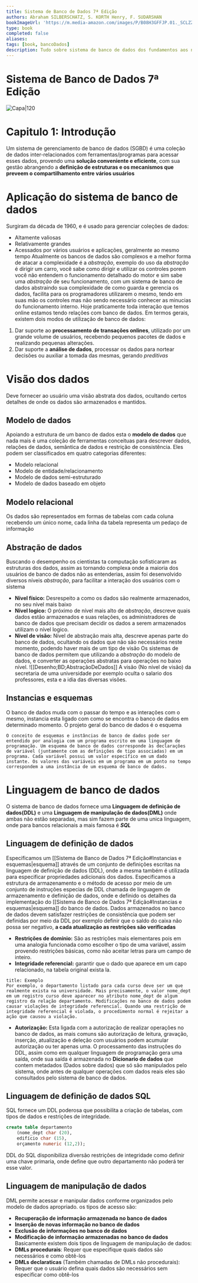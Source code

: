 ```yaml
---
title: Sistema de Banco de Dados 7ª Edição
authors: Abraham SILBERSCHATZ, S. KORTH Henry, F. SUDARSHAN
bookImageUrl: 'https://m.media-amazon.com/images/P/B08H3GFFJP.01._SCLZZZZZZZ_SX500_.jpg'
type: book
completed: false
aliases:
tags: [book, bancoDados]
description: Tudo sobre sistema de banco de dados dos fundamentos aos novos conceitos
---
```

# Sistema de Banco de Dados 7ª Edição
![Capa|120](https://m.media-amazon.com/images/P/B08H3GFFJP.01._SCLZZZZZZZ_SX500_.jpg)
# Capitulo 1: Introdução
Um sistema de gerenciamento de banco de dados (SGBD) é uma coleção de dados inter-relacionados com ferramentas/programas para acessar esses dados, provendo uma **solução conveniente e eficiente**, com sua gestão abrangendo a **definição de estruturas e os mecanismos que preveem o compartilhamento entre vários usuários** 
# Aplicação do sistema  de banco de dados
Surgiram da década de 1960, e é usado para gerenciar coleções de dados:
- Altamente valiosas
- Relativamente grandes
- Acessados por vários usuários e aplicações, geralmente ao mesmo tempo
Atualmente os bancos de dados são complexos e a melhor forma de atacar a complexidade é a *abstração*, exemplo do uso da *abstração* é dirigir um carro, você sabe como dirigir e utilizar os controles porem você não entendem o funcionamento detalhado do motor e sim sabe uma *abstração* de  seu funcionamento, com um sistema de banco de dados abstraindo sua complexidade de como guarda e gerencia os dados, facilita para os programadores utilizarem o mesmo, tendo em suas mão os controles mas não sendo necessário conhecer as minucias do funcionamento interno.
Hoje praticamente toda interação que temos online estamos tendo relações com banco de dados.
Em termos gerais, existem dois modos de utilização de banco de dados:
1. Dar suporte ao **processamento de transações onlines**, utilizado por um grande volume de usuários, recebendo pequenos pacotes de dados e realizando pequenas alterações.
2. Dar suporte a **análise de dados**, processar os dados para nortear decisões ou auxiliar a tomada das mesmas, gerando *preditivas* 
# Visão dos dados
Deve fornecer ao usuário uma visão abstrata dos dados, ocultando certos detalhes de onde os dados são armazenados e mantidos.
## Modelo de dados
Apoiando a estrutura de um banco de dados esta o **modelo de dados** que nada mais é uma coleção de ferramentas conceituas para descrever dados, relações de dados, semântica de dados e restrição de consistência.
Eles podem ser classificados em quatro categorias diferentes:
- Modelo relacional
- Modelo de entidade/relacionamento
- Modelo de dados semi-estruturado
- Modelo de dados baseado em objeto
## Modelo relacional
Os dados são representados em formas de tabelas com cada coluna recebendo um único nome, cada linha da tabela representa um pedaço de informação
## Abstração de dados
Buscando o desempenho os cientistas ta computação sofisticaram as estruturas dos dados, assim as tornando complexa onde a maioria dos usuários de banco de dados não as entenderias, assim foi desenvolvido diversos níveis *abstração*, para facilitar a interação dos usuários com o sistema
- **Nível físico:** Desrespeito a como os dados são realmente armazenados, no seu nível mais baixo
- **Nível logico:** O próximo de nível mais alto de *abstração*, descreve quais dados estão armazenados e suas relações, os administradores de banco de dados que precisam decidir os dados a serem armazenados utilizam o nível logico.
- **Nível de visão:** Nível de abstração mais alta, descreve apenas parte do banco de dados, ocultando os dados que não são necessários neste momento, podendo haver mais de um tipo de visão
Os sistemas de banco de dados permitem que utilizando a *abstração* do modelo de dados, e converter as operações abstratas para operações no baixo nível.
![[Desenho;BD;AbstraçãoDeDados]]
A visão (No nível de visão) da secretaria de uma universidade por exemplo oculta o salario dos professores, esta e a idia das diversas visões.
## Instancias e esquemas
O banco de dados muda com o passar do tempo e as interações com o mesmo, instancia esta ligado com como se encontra o banco de dados em determinado momento.
O projeto geral do banco de dados é o esquema
```ad-highlight
O conceito de esquemas e instâncias de banco de dados pode ser entendido por analogia com um programa escrito em uma linguagem de programação. Um esquema de banco de dados corresponde às declarações de variável (juntamente com as definições de tipo associadas) em um programa. Cada variável possui um valor específico em um dado instante. Os valores das variáveis em um programa em um ponto no tempo correspondem a uma instância de um esquema de banco de dados.
```
# Linguagem de banco de dados
O sistema de banco de dados fornece uma **Linguagem de definição de dados(DDL)** e uma **Linguagem de manipulação de dados(DML)** onde ambas não estão separadas, mas sim fazem parte de uma unica linguagem, onde para bancos relacionais a mais famosa é ***SQL***
## Linguagem de definição de dados
Especificamos um [[Sistema de Banco de Dados 7ª Edição#Instancias e esquemas|esquema]] através de um conjunto de definições escritas na linguagem de definição de dados (DDL), onde a mesma também é utilizada para especificar propriedades adicionais dos dados.
Especificamos a estrutura de armazenamento e o método de acesso por meio de um conjunto de instruções especias de DDL chamada de linguagem de armazenamento e definição de dados, onde e definido os detalhes  da implementação do [[Sistema de Banco de Dados 7ª Edição#Instancias e esquemas|esquema]] do banco de dados.
Dados armazenados no banco de dados devem satisfazer restrições de consistência que podem ser definidas por meio da DDL por exemplo definir que o saldo do caixa não possa ser negativo, **a cada atualização as restrições são verificadas**
- **Restrições de domínio:** São as restrições mais elementares pois em uma analogia funcionada como escolher o tipo de uma variável, assim provendo restrições básicas, como não aceitar letras para um campo de inteiro.
- **Integridade referencial:** garantir que o dado que aparece em um capo relacionado, na tabela original exista la.
```ad-example
title: Exemplo
Por exemplo, o departamento listado para cada curso deve ser um que realmente exista na universidade. Mais precisamente, o valor nome_dept em um registro curso deve aparecer no atributo nome_dept de algum registro da relação departamento. Modificações no banco de dados podem causar violações de integridade referencial. Quando uma restrição de integridade referencial é violada, o procedimento normal é rejeitar a ação que causou a violação.
```
- **Autorização:** Esta ligada com a autorização de realizar operações no banco de dados, as mais comuns são autorização de leitura, gravação, inserção, atualização e deleção com usuários podem acumular autorização ou ter apenas uma.
O processamento das instruções do DDL, assim como em qualquer linguagem de programação gera uma saída, onde sua saída é armazenada no **Dicionario de dados** que contem metadados (Dados sobre dados) que só são manipulados pelo sistema, onde antes de qualquer operações com dados reais eles são consultados pelo sistema de banco de dados.
## Linguagem de definição de dados SQL
SQL fornece um DDL poderosa que possibilita a criação de tabelas, com tipos de dados e restrições de integridade.
```sql
create table departamento
	(nome_dept char (20),
	edifício char (15),
	orçamento numeric (12,2));
```
DDL do SQL disponibiliza diversão restrições de integridade como definir uma chave primaria, onde define que outro departamento não poderá ter esse valor.
## Linguagem de manipulação de dados
DML permite acessar e manipular dados conforme organizados pelo modelo de dados apropriado. os tipos de acesso são:
- **Recuperação de informação armazenada no banco de dados**
- **Inserção de novas informação no banco de dados**
- **Exclusão de informações no banco de dados**
- **Modificação de informação armazenadas no banco de dados**
Basicamente existem dois tipos de linguagem de manipulação de dados:
- **DMLs procedurais**: Requer que especifique quais dados são necessários e como obtê-los
- **DMLs declaraticas** (Também chamadas de DMLs não procedurais): Requer que o usuário defina quais dados são necessários sem especificar como obtê-los
